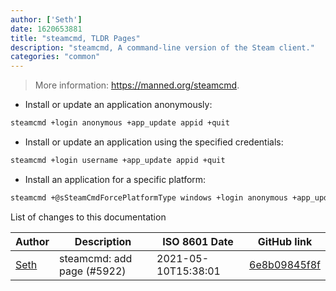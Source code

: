 ```yaml
---
author: ['Seth']
date: 1620653881
title: "steamcmd, TLDR Pages"
description: "steamcmd, A command-line version of the Steam client."
categories: "common"
---
```

> More information: <https://manned.org/steamcmd>.

- Install or update an application anonymously:

```bash
steamcmd +login anonymous +app_update appid +quit
```

- Install or update an application using the specified credentials:

```bash
steamcmd +login username +app_update appid +quit
```

- Install an application for a specific platform:

```bash
steamcmd +@sSteamCmdForcePlatformType windows +login anonymous +app_update appid validate +quit
```
List of changes to this documentation


Author | Description | ISO 8601 Date | GitHub link
------|-----|-----|-----
[Seth](mailto:seth@falco.fun) | steamcmd: add page (#5922) | 2021-05-10T15:38:01 | [6e8b09845f8f](https://github.com/tldr-pages/tldr/commit/6e8b09845f8f6da7a91d7b0552d3012f108bd19e)


